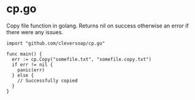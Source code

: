 cp.go
=====

Copy file function in golang. Returns nil on success otherwise an error if there were any issues.

```golang
import "github.com/cleversoap/cp.go"

func main() {
  err := cp.Copy("somefile.txt", "somefile.copy.txt")
  if err != nil {
    panic(err)
  } else {
    // Successfully copied
  }
}
```
